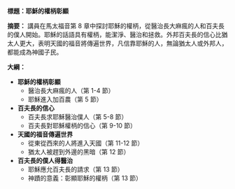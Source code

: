 **標題：耶穌的權柄彰顯**

**摘要：**
講員在馬太福音第 8 章中探討耶穌的權柄，從醫治長大麻瘋的人和百夫長的僕人開始。耶穌的話語具有權柄，能潔淨、醫治和拯救。外邦百夫長的信心比猶太人更大，表明天國的福音將傳遍世界，凡信靠耶穌的人，無論猶太人或外邦人，都能成為神國子民。

**大綱：**

* **耶穌的權柄彰顯**
    * 醫治長大麻瘋的人（第 1-4 節）
    * 耶穌進入加百農（第 5 節）
* **百夫長的信心**
    * 百夫長求耶穌醫治僕人（第 5-8 節）
    * 百夫長對耶穌權柄的信心（第 9-10 節）
* **天國的福音傳遍世界**
    * 從東從西來的人將進入天國（第 11-12 節）
    * 猶太人被趕到外邊的黑暗（第 12 節）
* **百夫長的僕人得醫治**
    * 耶穌應允百夫長的請求（第 13 節）
    * 神蹟的意義：彰顯耶穌的權柄（第 13 節）